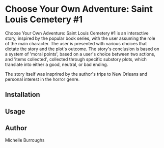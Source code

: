 # Choose Your Own Adventure: Saint Louis Cemetery #1

Choose Your Own Adventure: Saint Louis Cemetery #1 is an interactive story, inspired by the popular book series, with the user assuming the role of the main character. 
The user is presented with various choices that dictate the story and the plot's outcome. The story's conclusion is based on a system of 'moral points', based on a user's choice between two actions, and 'items collected', collected through specific substory plots, which translate into either a good, neutral, or bad ending.

The story itself was insprired by the author's trips to New Orleans and personal interest in the horror genre.

## Installation


## Usage


## Author

Michelle Burroughs

